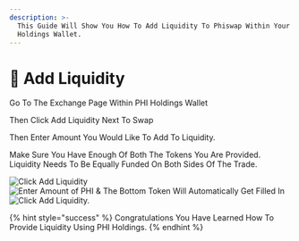 ```yaml
---
description: >-
  This Guide Will Show You How To Add Liquidity To Phiswap Within Your PHI
  Holdings Wallet.
---
```


# 🌊 Add Liquidity

Go To The Exchange Page Within PHI Holdings Wallet

Then Click Add Liquidity Next To Swap

Then Enter Amount You Would Like To Add To Liquidity.&#x20;

Make Sure You Have Enough Of Both The Tokens You Are Provided. Liquidity Needs To Be Equally Funded On Both Sides Of The Trade.&#x20;

![Click Add Liquidity ](../../.gitbook/assets/IMG\_5478.jpg) ![Enter Amount of PHI & The Bottom Token Will Automatically Get Filled In](../../.gitbook/assets/IMG\_5477.jpg) ![Click Add Liquidity.](../../.gitbook/assets/IMG\_5476.PNG)

{% hint style="success" %}
Congratulations You Have Learned How To Provide Liquidity Using PHI Holdings.&#x20;
{% endhint %}
